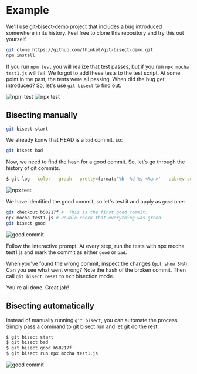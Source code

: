 # Example

We'll use [git-bisect-demo](https://github.com/fhinkel/git-bisect-demo) project that includes a bug introduced somewhere in its history. Feel free to clone this repository and try this out yourself.

```bash
git clone https://github.com/fhinkel/git-bisect-demo.git
npm install
```

If you run `npm test` you will realize that test passes, but if you run `npx mocha test1.js` will fail. We forgot to add these tests to the test script. At some point in the past, the tests were all passing. When did the bug get introduced? So, let's use `git bisect` to find out.

![npm test](/img/be1.png)
![npx test](/img/be2.png)

## Bisecting manually

```bash
git bisect start
```

We already konw that HEAD is a `bad` commit, so:

```bash
git bisect bad
```

Now, we need to find the hash for a good commit. So, let's go through the history of git commits.

```bash
$ git log --color --graph --pretty=format:'%h -%d %s <%an>' --abbrev-commit
```

![npx test](/img/be3.png)

We have identified the good commit, so let's test it and apply as `good` one:

```bash
git checkout b58217f #  This is the first good commit.
npx mocha test1.js # Double check that everything was green.
git bisect good
```

![good commit](/img/be4.png)

Follow the interactive prompt. At every step, run the tests with npx mocha test1.js and mark the commit as either `good` or `bad`.

When you've found the wrong commit, inspect the changes (`git show SHA`). Can you see what went wrong? Note the hash of the broken commit. Then call `git bisect reset` to exit bisection mode.

You're all done. Great job!

## Bisecting automatically

Instead of manually running `git bisect`, you can automate the process. Simply pass a command to git bisect run and let git do the rest.

```bash
$ git bisect start
$ git bisect bad
$ git bisect good b58217f
$ git bisect run npx mocha test1.js
```

![good commit](/img/be5.png)

